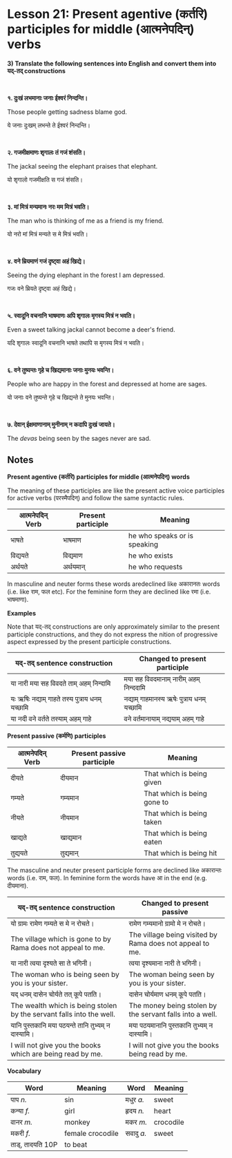 # Lesson 21: Present agentive (कर्तरि) participles for middle (आत्मनेपदिन्) verbs

**3) Translate the following sentences into English and convert them into यद्-तद् constructions**

<BR>

**१. दुःखं लभमानाः जनाः ईश्वरं निन्दन्ति।**

Those people getting sadness blame god.

ये जनाः दुःखम् लभन्ते ते ईश्वरं निन्दन्ति।

<BR>

**२. गजमीक्षमाणः शृगालः तं गजं शंसति।**

The jackal seeing the elephant praises that elephant.

यो शृगालो गजमीक्षति स गजं शंसति।

<BR>

**३. मां मित्रं मन्यमानः नरः मम मित्रं भवति।**

The man who is thinking of me as a friend is my friend.

यो नरो मां मित्रं मन्यते स मे मित्रं भवति।

<br>

**४. वने म्रियमाणं गजं दृष्ट्वा अहं खिद्ये।**

Seeing the dying elephant in the forest I am depressed.

गजः वने म्रियते दृष्ट्वा अहं खिद्ये।

<br>

**५. स्वादूनि वचनानि भाषमाणः अपि शृगालः मृगस्य मित्रं न भवति।**

Even a sweet talking jackal cannot become a deer's friend.

यदि शृगालः स्वादूनि वचनानि भाषते तथापि स मृगस्य मित्रं न भवति।

<br>

**६. वने तुष्यन्तः गृहे च खिद्यमानाः जनाः मुनयः भवन्ति।**

People who are happy in the forest and depressed at home are sages.

यो जनाः वने तुष्यन्ते गृहे च खिद्यन्ते ते मुनयः भवन्ति।

<br>

**७. देवान् ईक्षमाणानाम् मुनीनाम् न कदापि दुःखं जायते।**

The *devas* being seen by the sages never are sad.

## Notes

**Present agentive (कर्तरि) participles for middle (आत्मनेपदिन्) words**

The meaning of these participles are like the present active voice participles for active verbs (परस्मैपदिन्) and follow the same syntactic rules.

| आत्मनेपदिन् Verb | Present participle | Meaning |
| --- | --- | --- | 
| भाषते | भाषमाण | he who speaks or is speaking |
| विद्ययते | विद्यमाण | he who exists |
| अर्थयते | अर्थयमान् | he who requests |

In masculine and neuter forms these words aredeclined like अकारानतः words (i.e. like राम, फल etc). For the feminine form they are declined like रमा (i.e. भाषमाणा).

**Examples**

Note that यद्-तद् constructions are only approximately similar to the present participle constructions, and they do not express the nition of progressive aspect expressed by the present participle constructions.

| यद्-तद् sentence construction | Changed to present participle| 
| --- |  --- |
| या नारी मया सह विवदते ताम् अहम् निन्दामि | मया सह विवदमानाम् नारीम् अहम् निन्ददामि |
| यः ऋषिः नद्याम् गाहते तस्य पुत्राय धनम् यच्छामि | नद्याम् गाहमानस्य ऋषेः पुत्राय धनम् यच्छामि |
| या नदी वने वर्तते तस्याम् अहम् गाहे | वने वर्तमानायाम् नद्ययाम् अहम् गाहे |


**Present passive (कर्मणि) participles**

| आत्मनेपदिन् Verb | Present passive participle | Meaning |
| --- | --- | --- | 
| दीयते | दीयमान | That which is being given|
| गम्यते | गम्यमान | That which is being gone to |
| नीयते | नीयमान | That which is being taken |
| खाद्यते | खाद्यमान | That which is being eaten |
| तुद्ययते | तुद्यमान् | That which is being hit |

The masculine and neuter present participle forms are declined like अकारान्तः words (i.e. राम, फल). In feminine form the words have आ in the end (e.g. दीयमाना).

| यद्-तद् sentence construction | Changed to present passive | 
| --- |  --- | 
| यो ग्रामः रामेण गम्यते स मे न रोचते। | रामेण गम्यमानो ग्रामो मे न रोचते।  | 
| The village which is gone to by Rama does not appeal to me. | The village being visited by Rama does not appeal to me.|  
| या नारी त्वया दृश्यते सा ते भगिनी। |  त्वया दृश्यमाना नारी ते भगिनी। | 
| The woman who is being seen by you is your sister. | The woman being seen by you is your sister. |  
| यद् धनम् दासेन चोर्यते तत् कूपे पतति। | दासेन चोर्यमाण धनम् कूपे पतति। | 
| The wealth which is being stolen by the servant falls into the well. | The money being stolen by the servant falls into a well.| 
| यानि पुस्तकानि मया पठयन्ते तानि तुभ्यम् न दास्यामि। | मया पठयमानानि पुस्तकानि तुभ्यम् न दास्यामि। | 
| I will not give you the books which are being read by me. | I will not give you the books being read by me. | 


**Vocabulary**

| **Word** | **Meaning** | **Word** | **Meaning** | 
| --- | --- | --- | --- |
| पाप *n.* | sin | मधुर *a.* | sweet | 
| कन्या *f.* | girl | हृदय *n.* |  heart | 
| वानर *m.* | monkey | मकर *m.* | crocodile | 
| मकरी *f.* | female crocodile | सवादु *a.* | sweet | 
| ताड्, तादयति 10P | to beat | | | 